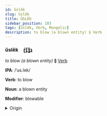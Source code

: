 ```yaml
---
id: ûslêk
slug: ûslêk
title: ÛSLÊK
sidebar_position: 103
tags: [ûslêk, Verb, Mongolic]
description: to blow (a blown entity) § Verb
---
```


### ûslêk&emsp;<span kind="abugida">ɽ́ʄʓ̑ʇ</span>

*to blow (a blown entity)* **§** [Verb](../../tags/Verb)

**IPA**: /ˈus.lek/

**Verb**: to blow

**Noun**: a blown entity

**Modifier**: blowable

<details>
    <summary>Origin</summary>
    Mongolian үлээх üleex /uɮex/<br/>
    <em>Mongolic Language Family</em>
</details>